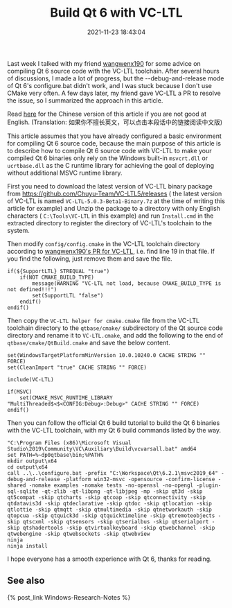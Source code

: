﻿---
title: Build Qt 6 with VC-LTL
date: 2021-11-23 18:43:04
categories:
- [Technologies, Windows, Windows Research Notes, Development Environment]
tags:
- Technologies
- Windows
- Windows Research Notes
- Development Environment
---

Last week I talked with my friend [wangwenx190](https://github.com/wangwenx190) for some advice on compiling Qt 6 
source code with the VC-LTL toolchain. After several hours of discussions, I made a lot of progress, but the 
--debug-and-release mode of Qt 6's configure.bat didn't work, and I was stuck because I don't use CMake very often.
A few days later, my friend gave VC-LTL a PR to resolve the issue, so I summarized the approach in this article.

Read [here](https://mourinaruto.github.io/zh/2021/11/23/Build-Qt-6-with-VC-LTL/) for the Chinese version of 
this article if you are not good at English. (Translation: 如果你不擅长英文，可以点击本段话中的链接阅读中文版)

This article assumes that you have already configured a basic environment for compiling Qt 6 source code, because the
main purpose of this article is to describe how to compile Qt 6 source code with VC-LTL to make your compiled Qt 6
binaries only rely on the Windows built-in `msvcrt.dll` or `ucrtbase.dll` as the C runtime library for achieving the 
goal of deploying without additional MSVC runtime library.

First you need to download the latest version of VC-LTL binary package from 
https://github.com/Chuyu-Team/VC-LTL5/releases ( the latest version of VC-LTL is named `VC-LTL-5.0.3-Beta1-Binary.7z`
at the time of writing this article for example) and Unzip the package to a directory with only English characters 
( `C:\Tools\VC-LTL` in this example) and run `Install.cmd` in the extracted directory to register the directory of 
VC-LTL's toolchain to the system.

Then modify `config/config.cmake` in the VC-LTL toolchain directory according to 
[wangwenx190's PR for VC-LTL](https://github.com/Chuyu-Team/VC-LTL5/pull/14), i.e. find line 19 in that file. If you
find the following, just remove them and save the file.

```
if(${SupportLTL} STREQUAL "true")
	if(NOT CMAKE_BUILD_TYPE)
		message(WARNING "VC-LTL not load, because CMAKE_BUILD_TYPE is not defined!!!")
		set(SupportLTL "false")
	endif()
endif()
```

Then copy the `VC-LTL helper for cmake.cmake` file from the VC-LTL toolchain directory to the `qtbase/cmake/` 
subdirectory of the Qt source code directory and rename it to `VC-LTL.cmake`, and add the following to the end of 
`qtbase/cmake/QtBuild.cmake` and save the below content.

```
set(WindowsTargetPlatformMinVersion 10.0.10240.0 CACHE STRING "" FORCE)
set(CleanImport "true" CACHE STRING "" FORCE)

include(VC-LTL)

if(MSVC)
    set(CMAKE_MSVC_RUNTIME_LIBRARY "MultiThreaded$<$<CONFIG:Debug>:Debug>" CACHE STRING "" FORCE)
endif()
```

Then you can follow the official Qt 6 build tutorial to build the Qt 6 binaries with the VC-LTL toolchain, with my Qt
6 build commands listed by the way.

```
"C:\Program Files (x86)\Microsoft Visual Studio\2019\Community\VC\Auxiliary\Build\vcvarsall.bat" amd64
set PATH=%~dp0qtbase\bin;%PATH%
mkdir output\x64
cd output\x64
call ..\..\configure.bat -prefix "C:\Workspace\Qt\6.2.1\msvc2019_64" -debug-and-release -platform win32-msvc -opensource -confirm-license -shared -nomake examples -nomake tests -no-openssl -no-opengl -plugin-sql-sqlite -qt-zlib -qt-libpng -qt-libjpeg -mp -skip qt3d -skip qt5compat -skip qtcharts -skip qtcoap -skip qtconnectivity -skip qtdatavis3d -skip qtdeclarative -skip qtdoc -skip qtlocation -skip qtlottie -skip qtmqtt -skip qtmultimedia -skip qtnetworkauth -skip qtopcua -skip qtquick3d -skip qtquicktimeline -skip qtremoteobjects -skip qtscxml -skip qtsensors -skip qtserialbus -skip qtserialport -skip qtshadertools -skip qtvirtualkeyboard -skip qtwebchannel -skip qtwebengine -skip qtwebsockets -skip qtwebview
ninja
ninja install
```

I hope everyone has a smooth experience with Qt 6, thanks for reading.

## See also

{% post_link Windows-Research-Notes %}
